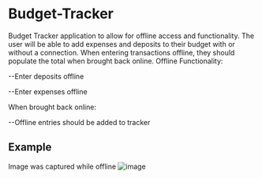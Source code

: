 # Budget-Tracker

Budget Tracker application to allow for offline access and functionality.
The user will be able to add expenses and deposits to their budget with or without a connection. When entering transactions offline, they should populate the total when brought back online.
Offline Functionality:


--Enter deposits offline

--Enter expenses offline

When brought back online:

--Offline entries should be added to tracker

## Example 
Image was captured while offline
![image](https://user-images.githubusercontent.com/58674083/84439687-acf8f700-ac06-11ea-85f1-37e1cfdee207.png)
